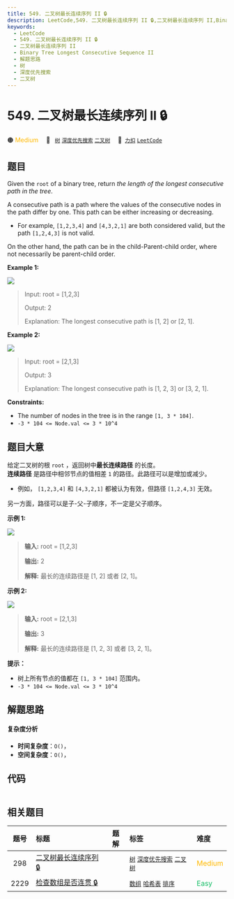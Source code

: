 ```yaml
---
title: 549. 二叉树最长连续序列 II 🔒
description: LeetCode,549. 二叉树最长连续序列 II 🔒,二叉树最长连续序列 II,Binary Tree Longest Consecutive Sequence II,解题思路,树,深度优先搜索,二叉树
keywords:
  - LeetCode
  - 549. 二叉树最长连续序列 II 🔒
  - 二叉树最长连续序列 II
  - Binary Tree Longest Consecutive Sequence II
  - 解题思路
  - 树
  - 深度优先搜索
  - 二叉树
---
```


# 549. 二叉树最长连续序列 II 🔒

🟠 <font color=#ffb800>Medium</font>&emsp; 🔖&ensp; [`树`](/tag/tree.md) [`深度优先搜索`](/tag/depth-first-search.md) [`二叉树`](/tag/binary-tree.md)&emsp; 🔗&ensp;[`力扣`](https://leetcode.cn/problems/binary-tree-longest-consecutive-sequence-ii) [`LeetCode`](https://leetcode.com/problems/binary-tree-longest-consecutive-sequence-ii)

## 题目

Given the `root` of a binary tree, return _the length of the longest
consecutive path in the tree_.

A consecutive path is a path where the values of the consecutive nodes in the
path differ by one. This path can be either increasing or decreasing.

  * For example, `[1,2,3,4]` and `[4,3,2,1]` are both considered valid, but the path `[1,2,4,3]` is not valid.

On the other hand, the path can be in the child-Parent-child order, where not
necessarily be parent-child order.



**Example 1:**

![](https://fastly.jsdelivr.net/gh/doocs/leetcode@main/solution/0500-0599/0549.Binary%20Tree%20Longest%20Consecutive%20Sequence%20II/images/consec2-1-tree.jpg)

> Input: root = [1,2,3]
> 
> Output: 2
> 
> Explanation: The longest consecutive path is [1, 2] or [2, 1].

**Example 2:**

![](https://fastly.jsdelivr.net/gh/doocs/leetcode@main/solution/0500-0599/0549.Binary%20Tree%20Longest%20Consecutive%20Sequence%20II/images/consec2-2-tree.jpg)

> Input: root = [2,1,3]
> 
> Output: 3
> 
> Explanation: The longest consecutive path is [1, 2, 3] or [3, 2, 1].

**Constraints:**

  * The number of nodes in the tree is in the range `[1, 3 * 104]`.
  * `-3 * 104 <= Node.val <= 3 * 10^4`


## 题目大意

给定二叉树的根 `root` ，返回树中**最长连续路径** 的长度。  
**连续路径** 是路径中相邻节点的值相差 `1` 的路径。此路径可以是增加或减少。

  * 例如， `[1,2,3,4]` 和 `[4,3,2,1]` 都被认为有效，但路径 `[1,2,4,3]` 无效。

另一方面，路径可以是子-父-子顺序，不一定是父子顺序。



**示例 1:**

![](https://fastly.jsdelivr.net/gh/doocs/leetcode@main/solution/0500-0599/0549.Binary%20Tree%20Longest%20Consecutive%20Sequence%20II/images/consec2-1-tree.jpg)

> 
> 
> 
> 
> 
> **输入:** root = [1,2,3]
> 
> **输出:** 2
> 
> **解释:** 最长的连续路径是 [1, 2] 或者 [2, 1]。
> 
> 



**示例 2:**

![](https://fastly.jsdelivr.net/gh/doocs/leetcode@main/solution/0500-0599/0549.Binary%20Tree%20Longest%20Consecutive%20Sequence%20II/images/consec2-2-tree.jpg)

> 
> 
> 
> 
> 
> **输入:** root = [2,1,3]
> 
> **输出:** 3
> 
> **解释:** 最长的连续路径是 [1, 2, 3] 或者 [3, 2, 1]。
> 
> 



**提示：**

  * 树上所有节点的值都在 `[1, 3 * 104]` 范围内。
  * `-3 * 104 <= Node.val <= 3 * 10^4`


## 解题思路

#### 复杂度分析

- **时间复杂度**：`O()`，
- **空间复杂度**：`O()`，

## 代码

```javascript

```

## 相关题目

<!-- prettier-ignore -->
| 题号 | 标题 | 题解 | 标签 | 难度 |
| :------: | :------ | :------: | :------ | :------ |
| 298 | [二叉树最长连续序列 🔒](https://leetcode.com/problems/binary-tree-longest-consecutive-sequence) |  |  [`树`](/tag/tree.md) [`深度优先搜索`](/tag/depth-first-search.md) [`二叉树`](/tag/binary-tree.md) | <font color=#ffb800>Medium</font> |
| 2229 | [检查数组是否连贯 🔒](https://leetcode.com/problems/check-if-an-array-is-consecutive) |  |  [`数组`](/tag/array.md) [`哈希表`](/tag/hash-table.md) [`排序`](/tag/sorting.md) | <font color=#15bd66>Easy</font> |